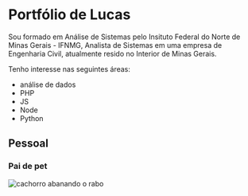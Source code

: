 # Portfólio de Lucas
Sou formado em Análise de Sistemas pelo Insituto Federal do Norte de Minas Gerais - IFNMG, Analista de Sistemas em uma empresa de Engenharia Civil, atualmente resido no Interior de Minas Gerais.


Tenho interesse nas seguintes áreas:
- análise de dados
- PHP
- JS
- Node
- Python

## Pessoal

### Pai de pet 

![cachorro abanando o rabo](https://giphy.com/gifs/ufc-come-on-please-stop-dana-white-UAkCiMncvaFhDEXmts)
